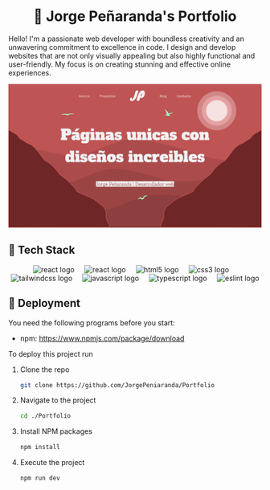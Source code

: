 <h1 align="center">
   👋 Jorge Peñaranda's Portfolio
</h1>

Hello! I'm a passionate web developer with boundless creativity and an unwavering commitment to excellence in code. I design and develop websites that are not only visually appealing but also highly functional and user-friendly. My focus is on creating stunning and effective online experiences.

![App Screenshot](./public/banner.png)

## 🧰 Tech Stack

<div align="center">
  <img src="https://cdn.jsdelivr.net/gh/devicons/devicon@latest/icons/astro/astro-original.svg" height="40" alt="react logo"  />
  <img width="12" />
  <img src="https://cdn.jsdelivr.net/gh/devicons/devicon/icons/react/react-original.svg" height="40" alt="react logo"  />
  <img width="12" />
  <img src="https://cdn.jsdelivr.net/gh/devicons/devicon/icons/html5/html5-original.svg" height="40" alt="html5 logo"  />
  <img width="12" />
  <img src="https://cdn.jsdelivr.net/gh/devicons/devicon/icons/css3/css3-original.svg" height="40" alt="css3 logo"  />
  <img width="12" />
  <img src="https://cdn.jsdelivr.net/gh/devicons/devicon@latest/icons/tailwindcss/tailwindcss-original.svg" height="40" alt="tailwindcss logo"  />
  <img width="12" />
  <img src="https://cdn.jsdelivr.net/gh/devicons/devicon/icons/javascript/javascript-original.svg" height="40" alt="javascript logo"  />
  <img width="12" />
  <img src="https://cdn.jsdelivr.net/gh/devicons/devicon/icons/typescript/typescript-original.svg" height="40" alt="typescript logo"  />
  <img width="12" />
  <img src="https://cdn.jsdelivr.net/gh/devicons/devicon@latest/icons/eslint/eslint-original.svg" height="40" alt="eslint logo"  />
</div>

## 🚀 Deployment

You need the following programs before you start:

- npm: https://www.npmjs.com/package/download

To deploy this project run

1. Clone the repo
   ```sh
   git clone https://github.com/JorgePeniaranda/Portfolio
   ```
2. Navigate to the project
   ```sh
   cd ./Portfolio
   ```
3. Install NPM packages
   ```sh
   npm install
   ```
4. Execute the project
   ```sh
   npm run dev
   ```
